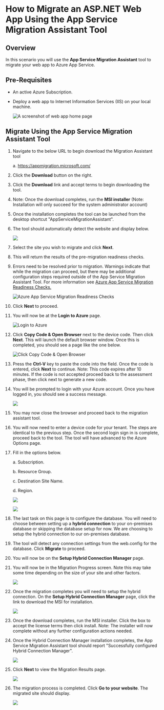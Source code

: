 # **How to Migrate an ASP.NET Web App Using the App Service Migration Assistant Tool**

## **Overview**

In this scenario you will use the **App Service Migration Assistant**
tool to migrate your web app to Azure App Service.

## **Pre-Requisites**

-   An active Azure Subscription.

-   Deploy a web app to Internet Information Services (IIS) on your local machine.

    ![A screenshot of web app home page](./media002/image1.png)

## **Migrate Using the App Service Migration Assistant Tool**

1.  Navigate to the below URL to begin download the Migration Assistant
    tool

    a.  <https://appmigration.microsoft.com/>

2.  Click the **Download** button on the right.

3.  Click the **Download** link and accept terms to begin downloading
    the tool.

4.  Note: Once the download completes, run the **MSI installer** (Note:
    Installation will only succeed for the system administrator account)

5.  Once the installation completes the tool can be launched from the
    desktop shortcut "AppServiceMigrationAssistant".

6.  The tool should automatically detect the website and display below.

    ![](./media002/image2.png)

7.  Select the site you wish to migrate and click **Next**.

8.  This will return the results of the pre-migration readiness checks.

9.  Errors need to be resolved prior to migration. Warnings indicate that while the migration can proceed, but there may be additional configuration steps required outside of the App Service Migration Assistant Tool. For more information see [Azure App Service Migration Readiness Checks.](https://github.com/Azure/App-Service-Migration-Assistant/wiki/Readiness-Checks)

    ![Azure App Service Migration Readiness Checks](./media002/image3.png)

10. Click **Next** to proceed.

11. You will now be at the **Login to Azure** page.

    ![Login to Azure](./media002/image4.png)

12. Click **Copy Code & Open Browser** next to the device code. Then click **Next**. This will launch the default browser window. Once this is completed, you should see a page like the one below.

    ![Click Copy Code & Open Browser](./media002/image5.png)

13. Press the **Ctrl-V** key to paste the code into the field. Once the code is entered, click **Next** to continue. Note: This code expires after 10 minutes. If the code is not accepted proceed back to the assessment phase, then click next to generate a new code.

14. You will be prompted to login with your Azure account. Once you have logged in, you should see a success message.

    ![](./media002/image6.png)

15. You may now close the browser and proceed back to the migration assistant tool.

16. You will now need to enter a device code for your tenant. The steps are identical to the previous step. Once the second login sign in is complete, proceed back to the tool. The tool will have advanced to the Azure Options page.

17. Fill in the options below.

    a.  Subscription.

    b.  Resource Group.

    c.  Destination Site Name.

    d.  Region.

    ![](./media002/image7.png)

    ![](./media002/image8.png)

18. The last task on this page is to configure the database. You will need to choose between setting up a **hybrid connection** to your on-premises database or skipping the database setup for now. We are choosing to setup the hybrid connection to our on-premises database.

19. The tool will detect any connection settings from the web.config for the database. Click **Migrate** to proceed.

20. You will now be on the **Setup Hybrid Connection Manager** page.

21. You will now be in the Migration Progress screen. Note this may take some time depending on the size of your site and other factors.

    ![](./media002/image9.png)

22. Once the migration completes you will need to setup the hybrid connection. On the **Setup Hybrid Connection Manager** page, click the link to download the MSI for installation.

    ![](./media002/image10.png)

23. Once the download completes, run the MSI installer. Click the box to accept the license terms then click install. Note: The installer will now complete without any further configuration actions needed.

24. Once the Hybrid Connection Manager installation completes, the App Service Migration Assistant tool should report "Successfully configured Hybrid Connection Manager".

    ![](./media002/image11.png)

25. Click **Next** to view the Migration Results page.

    ![](./media002/image12.png)

26. The migration process is completed. Click **Go to your website**.
    The migrated site should display.

    ![](./media002/image13.png)

